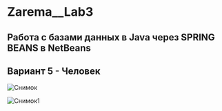 # Zarema__Lab3
## Работа с базами данных в Java через SPRING BEANS в NetBeans
## Вариант 5 - Человек
![Снимок](https://github.com/zzoasis/Zarema__Lab3/Снимок.PNG)

![Снимок1](https://github.com/zzoasis/Zarema__Lab3/Снимок1.PNG)
